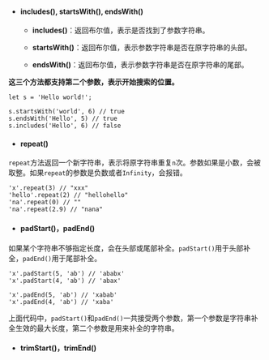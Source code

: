 - ####  includes(), startsWith(), endsWith()

  - **includes()**：返回布尔值，表示是否找到了参数字符串。

  - **startsWith()**：返回布尔值，表示参数字符串是否在原字符串的头部。

  - **endsWith()**：返回布尔值，表示参数字符串是否在原字符串的尾部。

**这三个方法都支持第二个参数，表示开始搜索的位置。** 

```
let s = 'Hello world!';

s.startsWith('world', 6) // true
s.endsWith('Hello', 5) // true
s.includes('Hello', 6) // false
```



- #### repeat()

​	`repeat`方法返回一个新字符串，表示将原字符串重复`n`次。参数如果是小数，会被取整。如果`repeat`的参数是负数或者`Infinity`，会报错。

```
'x'.repeat(3) // "xxx"
'hello'.repeat(2) // "hellohello"
'na'.repeat(0) // ""
'na'.repeat(2.9) // "nana"
```



- #### padStart()，padEnd() 

如果某个字符串不够指定长度，会在头部或尾部补全。`padStart()`用于头部补全，`padEnd()`用于尾部补全。

```
'x'.padStart(5, 'ab') // 'ababx'
'x'.padStart(4, 'ab') // 'abax'

'x'.padEnd(5, 'ab') // 'xabab'
'x'.padEnd(4, 'ab') // 'xaba'
```

上面代码中，`padStart()`和`padEnd()`一共接受两个参数，第一个参数是字符串补全生效的最大长度，第二个参数是用来补全的字符串。



- #### trimStart()，trimEnd()

```
```

